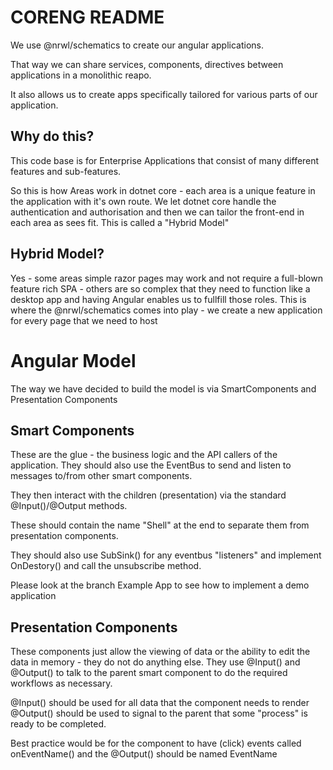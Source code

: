 # CORENG README
We use @nrwl/schematics to create our angular applications.

That way we can share services, components, directives between applications in a monolithic reapo.

It also allows us to create apps specifically tailored for various parts of our application. 

## Why do this?
This code base is for Enterprise Applications that consist of many different features and sub-features.

So this is how Areas work in dotnet core - each area is a unique feature in the application with it's own route. We let dotnet core handle the authentication and authorisation and then we can tailor the front-end in each area as sees fit.  This is called a "Hybrid Model"

## Hybrid Model?
Yes - some areas simple razor pages may work and not require a full-blown feature rich SPA - others are so complex that they need to function like a desktop app and having Angular enables us to fullfill those roles. This is where the @nrwl/schematics comes into play - we create a new application for every page that we need to host

# Angular Model
The way we have decided to build the model is via SmartComponents and Presentation Components

## Smart Components
These are the glue - the business logic and the API callers of the application. They should also use the EventBus to send and listen to messages to/from other smart components.

They then interact with the children (presentation) via the standard @Input()/@Output methods.

These should contain the name "Shell" at the end to separate them from presentation components.

They should also use SubSink() for any eventbus "listeners" and implement OnDestory() and call the unsubscribe method.

Please look at the branch Example App to see how to implement a demo application

## Presentation Components
These components just allow the viewing of data or the ability to edit the data in memory - they do not do anything else. They use @Input() and @Output() to talk to the parent smart component to do the required workflows as necessary.

@Input() should be used for all data that the component needs to render
@Output() should be used to signal to the parent that some "process" is ready to be completed.

Best practice would be for the component to have (click) events called onEventName() and the @Output() should be named EventName

